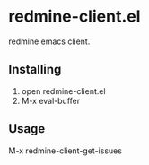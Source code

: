 # redmine-client.el

redmine emacs client.

## Installing

1. open redmine-client.el
1. M-x eval-buffer

## Usage

M-x redmine-client-get-issues
